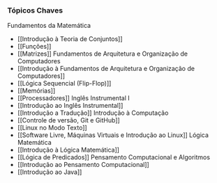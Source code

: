 ### Tópicos Chaves
Fundamentos da Matemática
- [[Introdução à Teoria de Conjuntos]]
- [[Funções]]
- [[Matrizes]]
Fundamentos de Arquitetura e Organização de Computadores
- [[Introdução à Fundamentos de Arquitetura e Organização de Computadores]]
- [[Lógica Sequencial (Flip-Flop)]]
- [[Memórias]]
- [[Processadores]]
Inglês Instrumental I
- [[Introdução ao Inglês Instrumental]]
- [[Introdução a Tradução]]
Introdução à Computação
- [[Controle de versão, Git e GitHub]]
- [[Linux no Modo Texto]]
- [[Software Livre, Máquinas Virtuais e Introdução ao Linux]]
Lógica Matemática
- [[Introdução à Lógica Matemática]]
- [[Lógica de Predicados]]
Pensamento Computacional e Algoritmos
- [[Introdução ao Pensamento Computacional]]
- [[Introdução ao Java]]
